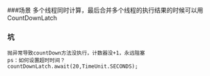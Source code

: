 ###场景
    多个线程同时计算，最后合并多个线程的执行结果的时候可以用CountDownLatch

### 坑
    抛异常导致countDown方法没执行，计数器没+1，永远阻塞
    ps：如何设置超时时间？
    countDownLatch.await(20,TimeUnit.SECONDS);